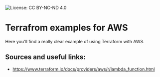 ![License: CC BY-NC-ND 4.0](https://img.shields.io/badge/License-CC%20BY--NC--ND%204.0-lightgrey.svg)

# Terrafrom examples for AWS
Here you'll find a really clear example of using Terraform with AWS.

## Sources and useful links:

 * https://www.terraform.io/docs/providers/aws/r/lambda_function.html
